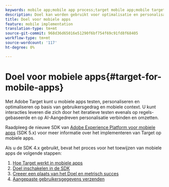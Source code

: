 ```yaml
---
keywords: mobile app;mobile app process;target mobile app;mobile target locations;mobile app success metrics
description: Doel kan worden gebruikt voor optimalisatie en personalisatie voor mobiele apps
title: Doel voor mobiele apps
feature: mobile implementation
translation-type: tm+mt
source-git-commit: 968d36d65016e51290f6bf754f69c91fd8f68405
workflow-type: tm+mt
source-wordcount: '117'
ht-degree: 0%

---
```



# Doel voor mobiele apps{#target-for-mobile-apps}

Met Adobe Target kunt u mobiele apps testen, personaliseren en optimaliseren op basis van gebruikersgedrag en mobiele context. U kunt interacties leveren die zich door het iteratieve testen evenals op regels-gebaseerde en op AI-Aangedreven personalisatie verbinden en omzetten.

Raadpleeg de nieuwe SDK van [Adobe Experience Platform voor mobiele apps](https://aep-sdks.gitbook.io/docs/using-mobile-extensions/adobe-target) (SDK 5.x) voor meer informatie over het implementeren van Target op mobiele apps.

Als u de SDK 4.x gebruikt, bevat het proces voor het toewijzen van mobiele apps de volgende stappen:

1. [Hoe Target werkt in mobiele apps](/help/c-target-mobile-app/mobile-how-target-works-mobile-apps.md)
1. [Doel inschakelen in de SDK](/help/c-target-mobile-app/mobile-enable-target-in-sdk.md)
1. [Creeer een plaats van het Doel en metrisch succes](/help/c-target-mobile-app/mobile-create-location-and-metric.md)
1. [Aangepaste gebruikersgegevens verzenden](/help/c-target-mobile-app/mobile-custom-user-data.md)